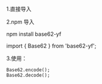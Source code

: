 1.直接导入

 <script type="text/javascript" src="https://open.yifengx.com/js/base62.js"></script>

2.npm 导入

npm install base62-yf

import { Base62 } from 'base62-yf';

3.使用：

```
Base62.encode();
Base62.decode();
```
